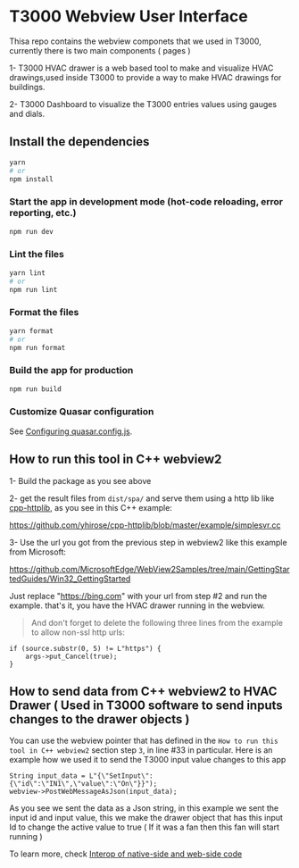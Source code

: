 # T3000 Webview User Interface

Thisa repo contains the webview componets that we used in T3000, currently there is two main components ( pages )

1- T3000 HVAC drawer is a web based tool to make and visualize HVAC drawings,used inside T3000 to provide a way to make HVAC drawings for buildings.

2- T3000 Dashboard to visualize the T3000 entries values using gauges and dials.

## Install the dependencies

```bash
yarn
# or
npm install
```

### Start the app in development mode (hot-code reloading, error reporting, etc.)

```bash
npm run dev
```

### Lint the files

```bash
yarn lint
# or
npm run lint
```

### Format the files

```bash
yarn format
# or
npm run format
```

### Build the app for production

```bash
npm run build
```

### Customize Quasar configuration

See [Configuring quasar.config.js](https://v2.quasar.dev/quasar-cli-vite/quasar-config-js).

## How to run this tool in C++ webview2

1- Build the package as you see above

2- get the result files from `dist/spa/` and serve them using a http lib like [cpp-httplib](https://github.com/yhirose/cpp-httplib), as you see in this C++ example:

https://github.com/yhirose/cpp-httplib/blob/master/example/simplesvr.cc

3- Use the url you got from the previous step in webview2 like this example from Microsoft:

https://github.com/MicrosoftEdge/WebView2Samples/tree/main/GettingStartedGuides/Win32_GettingStarted

Just replace "https://bing.com" with your url from step #2 and run the example. that's it, you have the HVAC drawer running in the webview.

> And don't forget to delete the following three lines from the example to allow non-ssl http urls:

    if (source.substr(0, 5) != L"https") {
        args->put_Cancel(true);
    }

## How to send data from C++ webview2 to HVAC Drawer ( Used in T3000 software to send inputs changes to the drawer objects )

You can use the webview pointer that has defined in the `How to run this tool in C++ webview2` section step `3`, in line #33 in particular.
Here is an example how we used it to send the T3000 input value changes to this app

    String input_data = L"{\"SetInput\":{\"id\":\"IN1\",\"value\":\"On\"}}");
    webview->PostWebMessageAsJson(input_data);

As you see we sent the data as a Json string, in this example we sent the input id and input value, this we make the drawer object that has this input Id to change the active value to true ( If it was a fan then this fan will start running )

To learn more, check [Interop of native-side and web-side code](https://learn.microsoft.com/en-us/microsoft-edge/webview2/how-to/communicate-btwn-web-native)

